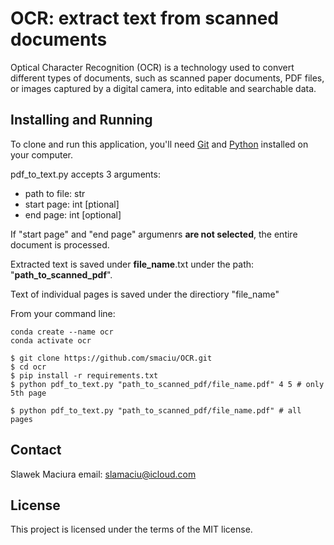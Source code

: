 # OCR: extract text from scanned documents

Optical Character Recognition (OCR) is a technology used to convert different types of documents, such as scanned paper documents, PDF files, or images captured by a digital camera, into editable and searchable data. 


## Installing and Running

To clone and run this application, you'll need [Git](https://git-scm.com) and [Python](https://www.python.org/downloads/) installed on your computer. 

pdf_to_text.py accepts 3 arguments: 
- path to file: str
- start page: int [ptional]
- end page: int [optional]

If "start  page" and "end page" argumenrs **are not selected**, the entire document is processed.

Extracted text is saved under **file_name**.txt under the path: "**path_to_scanned_pdf**".

Text of individual pages is saved under the directiory "file_name"

From your command line:

```
conda create --name ocr
conda activate ocr

$ git clone https://github.com/smaciu/OCR.git
$ cd ocr
$ pip install -r requirements.txt
$ python pdf_to_text.py "path_to_scanned_pdf/file_name.pdf" 4 5 # only 5th page

$ python pdf_to_text.py "path_to_scanned_pdf/file_name.pdf" # all pages

```

## Contact

Slawek Maciura 
email: slamaciu@icloud.com

## License

This project is licensed under the terms of the MIT license.
